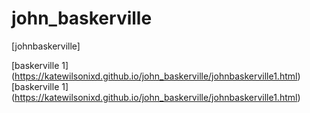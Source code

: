 # john_baskerville
[johnbaskerville]

[baskerville 1] (https://katewilsonixd.github.io/john_baskerville/johnbaskerville1.html)
[baskerville 1] (https://katewilsonixd.github.io/john_baskerville/johnbaskerville1.html)